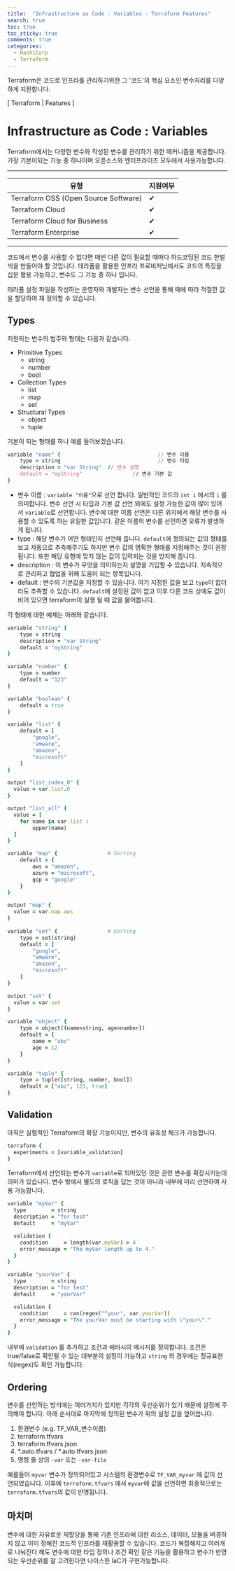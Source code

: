 ```yaml
---
title:  "Infrastructure as Code : Variables - Terraform Features"
search: true
toc: true
toc_sticky: true
comments: true
categories: 
  - HashiCorp
  - Terraform
---
```


Terraform은 코드로 인프라를 관리하기위한 그 '코드'의 핵심 요소인 변수처리를 다양하게 지원합니다.



[ Terraform | Features ]

# Infrastructure as Code : Variables

Terraform에서는 다양한 변수와 작성된 변수를 관리하기 위한 메커니즘을 제공합니다. 가장 기본이되는 기능 중 하나이며 오픈소스와 엔터프라이즈 모두에서 사용가능합니다.

---

| 유형                                 | 지원여부 |
| ------------------------------------ | -------- |
| Terraform OSS (Open Source Software) | ✔︎        |
| Terraform Cloud                      | ✔︎        |
| Terraform Cloud for Business         | ✔︎        |
| Terraform Enterprise                 | ✔︎        |

---

코드에서 변수를 사용할 수 없다면 매번 다른 값이 필요할 때마다 하드코딩된 코드 한벌씩을 만들어야 할 것입니다. 테라폼을 활용한 인프라 프로비저닝에서도 코드의 특징을 십분 활용 가능하고, 변수도 그 기능 중 하나 입니다.

테라폼 설정 파일을 작성하는 운영자와 개발자는 변수 선언을 통해 때에 따라 적절한 값을 할당하여 재 정의할 수 있습니다.



## Types

지원되는 변수의 범주와 형태는 다음과 같습니다.

- Primitive Types
  - string
  - number
  - bool
- Collection Types
  - list
  - map
  - set
- Structural Types
  - object
  - tuple



기본이 되는 형태를 하나 예를 들어보겠습니다.

```ruby
variable "name" {								// 변수 이름
    type = string								// 변수 타입
    description = "var String"	// 변수 설명
    default = "myString"				// 변수 기본 값
}
```

- 변수 이름 : `variable "이름"`으로 선언 합니다. 일반적인 코드의 `int i` 에서의 `i` 를 의미합니다. 변수 선언 시 타입과 기본 값 선언 외에도 설정 가능한 값이 많이 있어서 `variable`로 선언합니다. 변수에 대한 이름 선언은 다른 위치에서 해당 변수를 사용할 수 있도록 하는 유일한 값입니다. 같은 이름의 변수를 선언하면 오류가 발생하게 됩니다. 
- type :  해당 변수가 어떤 형태인지 선언해 줍니다. `default`에 정의되는 값의 형태를 보고 자동으로 추측해주기도 하지만 변수 값의 명확한 형태를 지정해주는 것이 권장됩니다. 또한 해당 유형에 맞지 않는 값이 입력되는 것을 방지해 줍니다.
- description :  이 변수가 무엇을 의미하는지 설명을 기입할 수 있습니다. 지속적으로 관리하고 협업을 위해 도움이 되는 항목입니다. 
- default : 변수의 기본값을 지정할 수 있습니다. 여기 지정된 값을 보고 `type`이 없더라도 추측할 수 있습니다. `default`에 설정된 값이 없고 이후 다른 코드 상에도 값이 비어 있으면 terraform이 실행 될 때 값을 물어봅니다.



각 형태에 대한 예제는 아래와 같습니다.

```ruby
variable "string" {
    type = string
    description = "var String"
    default = "myString"
}

variable "number" {
    type = number
    default = "123"
}

variable "boolean" {
    default = true
}

variable "list" {
    default = [
        "google",
        "vmware",
        "amazon",
        "microsoft"
    ]
}

output "list_index_0" {
  value = var.list.0
}

output "list_all" {
  value = [
    for name in var.list :
        upper(name)
  ]
}

variable "map" {				# Sorting
    default = {
        aws = "amazon",
        azure = "microsoft",
        gcp = "google"
    }
}

output "map" {
  value = var.map.aws
}
  
variable "set" {				# Sorting
    type = set(string)
    default = [
        "google",
        "vmware",
        "amazon",
        "microsoft"
    ]
}

output "set" {
  value = var.set
}

variable "object" {
    type = object({name=string, age=number})
    default = {
        name = "abc"
        age = 12
    }
}

variable "tuple" {
    type = tuple([string, number, bool])
    default = ["abc", 123, true]
}
```



## Validation

아직은 실험적인 Terraform의 확장 기능이지만, 변수의 유효성 체크가 가능합니다. 

```ruby
terraform {
  experiments = [variable_validation]
}
```

Terraform에서 선언되는 변수가 `variable`로 되어있던 것은 관련 변수를 확장시키는데 의미가 있습니다. 변수 밖에서 별도의 로직을 답는 것이 아니라 내부에 미리 선언하여 사용 가능합니다.

```ruby
variable "myVar" {
  type        = string
  description = "for test"
  default     = "myVar"

  validation {
    condition     = length(var.myVar) > 4
    error_message = "The myVar length up to 4."
  }
}

variable "yourVar" {
  type        = string
  description = "for test"
  default     = "yourVar"

  validation {
    condition     = can(regex("^your", var.yourVar))
    error_message = "The yourVar must be starting with \"your\"."
  }
}
```

내부에 `validation` 를 추가하고 조건과 에러시의 메시지를 정의합니다. 조건은 true/false로 확인될 수 있는 대부분의 설정이 가능하고 `string` 의 경우에는 정규표현식(regex)도 확인 가능합니다.



## Ordering

변수를 선언하는 방식에는 여러가지가 있지만 각각의 우선순위가 있기 때문에 설정에 주의해야 합니다. 아래 순서대로 마지막에 정의된 변수가 위의 설정 값을 엎어씁니다.

1. 환경변수 (e.g. TF_VAR_변수이름)
2. terraform.tfvars
3. terraform.tfvars.json
4. *.auto.tfvars / *.auto.tfvars.json
5. 명령 줄 상의 `-var` 또는 `-var-file`

예를들어 `myvar` 변수가 정의되어있고 시스템의 환경변수로 `TF_VAR_myvar`  에 값이 선언되었습니다. 이후에 `terraform.tfvars` 에서 `myvar`에 값을 선언하면 최종적으로는 `terraform.tfvars`의 값이 반영됩니다.



## 마치며

변수에 대한 자유로운 재할당을 통해 기존 인프라에 대한 리소스, 데이터, 모듈을 벼경하지 않고 이미 정해진 코드적 인프라를 재활용할 수 있습니다. 코드가 복잡해지고 여러개로 나눠진다 해도 변수에 대한 타입 정의나 조건 확인 같은 기능을 활용하고 변수가 반영 되는 우선순위를 잘 고려한다면 나이스한 IaC가 구현가능합니다.
